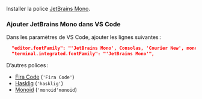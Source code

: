 Installer la police [JetBrains Mono](https://www.jetbrains.com/fr-fr/lp/mono/).

### Ajouter JetBrains Mono dans VS Code

Dans les paramètres de VS Code, ajouter les lignes suivantes :

```json
  "editor.fontFamily": "'JetBrains Mono', Consolas, 'Courier New', monospace",
  "terminal.integrated.fontFamily": "'JetBrains Mono'",
```

D’autres polices :

- [Fira Code](https://github.com/tonsky/FiraCode) (`'Fira Code'`)
- [Hasklig](https://github.com/i-tu/Hasklig/) (`'hasklig'`)
- [Monoid](https://larsenwork.com/monoid/) (`'monoid'monoid`)
